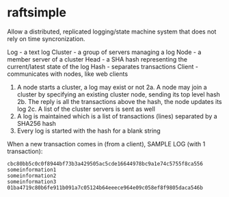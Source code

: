 # raftsimple
Allow a distributed, replicated logging/state machine system that does not rely on time syncronization.

Log - a text log
Cluster - a group of servers managing a log
Node - a member server of a cluster
Head - a SHA hash representing the current/latest state of the log
Hash - separates transactions
Client - communicates with nodes, like web clients

1. A node starts a cluster, a log may exist or not
2a. A node may join a cluster by specifying an existing cluster node, sending its top level hash
2b. The reply is all the transactions above the hash, the node updates its log
2c. A list of the cluster servers is sent as well
3. A log is maintained which is a list of transactions (lines) separated by a SHA256 hash
4. Every log is started with the hash for a blank string

When a new transaction comes in (from a client),
SAMPLE LOG (with 1 transaction):
````
cbc80bb5c0c0f8944bf73b3a429505ac5cde16644978bc9a1e74c5755f8ca556
someinformation1
someinformation2
someinformation3
01ba4719c80b6fe911b091a7c05124b64eeece964e09c058ef8f9805daca546b
````

